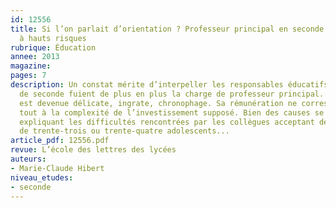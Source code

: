 ```yaml
---
id: 12556
title: Si l’on parlait d’orientation ? Professeur principal en seconde : une mission
  à hauts risques
rubrique: Éducation
annee: 2013
magazine: 
pages: 7
description: Un constat mérite d’interpeller les responsables éducatifs : les enseignants
  de seconde fuient de plus en plus la charge de professeur principal. La mission
  est devenue délicate, ingrate, chronophage. Sa rémunération ne correspond plus du
  tout à la complexité de l’investissement supposé. Bien des causes se conjuguent,
  expliquant les difficultés rencontrées par les collègues acceptant de gérer l’orientation
  de trente-trois ou trente-quatre adolescents...
article_pdf: 12556.pdf
revue: L’école des lettres des lycées
auteurs:
- Marie-Claude Hibert
niveau_etudes:
- seconde
---
```

